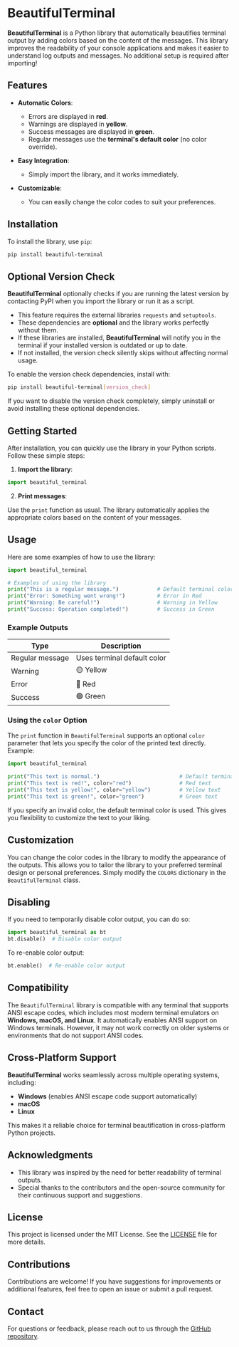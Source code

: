 # BeautifulTerminal

**BeautifulTerminal** is a Python library that automatically beautifies terminal output by adding colors based on the content of the messages. This library improves the readability of your console applications and makes it easier to understand log outputs and messages. No additional setup is required after importing!

## Features

* **Automatic Colors**:

  * Errors are displayed in **red**.
  * Warnings are displayed in **yellow**.
  * Success messages are displayed in **green**.
  * Regular messages use the **terminal's default color** (no color override).

* **Easy Integration**:

  * Simply import the library, and it works immediately.

* **Customizable**:

  * You can easily change the color codes to suit your preferences.

## Installation

To install the library, use `pip`:

```bash
pip install beautiful-terminal
````

## Optional Version Check

**BeautifulTerminal** optionally checks if you are running the latest version by contacting PyPI when you import the library or run it as a script.

* This feature requires the external libraries `requests` and `setuptools`.
* These dependencies are **optional** and the library works perfectly without them.
* If these libraries are installed, **BeautifulTerminal** will notify you in the terminal if your installed version is outdated or up to date.
* If not installed, the version check silently skips without affecting normal usage.

To enable the version check dependencies, install with:

```bash
pip install beautiful-terminal[version_check]
```

If you want to disable the version check completely, simply uninstall or avoid installing these optional dependencies.

## Getting Started

After installation, you can quickly use the library in your Python scripts. Follow these simple steps:

1. **Import the library**:

```python
import beautiful_terminal
```

2. **Print messages**:

Use the `print` function as usual. The library automatically applies the appropriate colors based on the content of your messages.

## Usage

Here are some examples of how to use the library:

```python
import beautiful_terminal

# Examples of using the library
print("This is a regular message.")            # Default terminal color
print("Error: Something went wrong!")          # Error in Red
print("Warning: Be careful!")                  # Warning in Yellow
print("Success: Operation completed!")         # Success in Green
```

### Example Outputs

| Type            | Description                 |
| --------------- | --------------------------- |
| Regular message | Uses terminal default color |
| Warning         | 🟡 Yellow                   |
| Error           | 🔴 Red                      |
| Success         | 🟢 Green                    |

### Using the `color` Option

The `print` function in `BeautifulTerminal` supports an optional `color` parameter that lets you specify the color of the printed text directly. Example:

```python
import beautiful_terminal

print("This text is normal.")                         # Default terminal color
print("This text is red!", color="red")               # Red text
print("This text is yellow!", color="yellow")         # Yellow text
print("This text is green!", color="green")           # Green text
```

If you specify an invalid color, the default terminal color is used. This gives you flexibility to customize the text to your liking.

## Customization

You can change the color codes in the library to modify the appearance of the outputs. This allows you to tailor the library to your preferred terminal design or personal preferences. Simply modify the `COLORS` dictionary in the `BeautifulTerminal` class.

## Disabling

If you need to temporarily disable color output, you can do so:

```python
import beautiful_terminal as bt
bt.disable()  # Disable color output
```

To re-enable color output:

```python
bt.enable()  # Re-enable color output
```

## Compatibility

The `BeautifulTerminal` library is compatible with any terminal that supports ANSI escape codes, which includes most modern terminal emulators on **Windows, macOS, and Linux**. It automatically enables ANSI support on Windows terminals. However, it may not work correctly on older systems or environments that do not support ANSI codes.

## Cross-Platform Support

**BeautifulTerminal** works seamlessly across multiple operating systems, including:

* **Windows** (enables ANSI escape code support automatically)
* **macOS**
* **Linux**

This makes it a reliable choice for terminal beautification in cross-platform Python projects.

## Acknowledgments

* This library was inspired by the need for better readability of terminal outputs.
* Special thanks to the contributors and the open-source community for their continuous support and suggestions.

## License

This project is licensed under the MIT License. See the [LICENSE](LICENSE) file for more details.

## Contributions

Contributions are welcome! If you have suggestions for improvements or additional features, feel free to open an issue or submit a pull request.

## Contact

For questions or feedback, please reach out to us through the [GitHub repository](https://github.com/StarByteGames/beautiful-terminal).